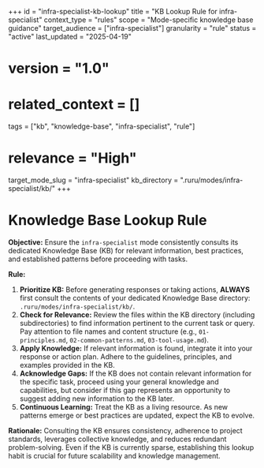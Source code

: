 +++
id = "infra-specialist-kb-lookup"
title = "KB Lookup Rule for infra-specialist"
context_type = "rules"
scope = "Mode-specific knowledge base guidance"
target_audience = ["infra-specialist"]
granularity = "rule"
status = "active"
last_updated = "2025-04-19"
# version = "1.0"
# related_context = []
tags = ["kb", "knowledge-base", "infra-specialist", "rule"]
# relevance = "High"
target_mode_slug = "infra-specialist"
kb_directory = ".ruru/modes/infra-specialist/kb/"
+++

# Knowledge Base Lookup Rule

**Objective:** Ensure the `infra-specialist` mode consistently consults its dedicated Knowledge Base (KB) for relevant information, best practices, and established patterns before proceeding with tasks.

**Rule:**

1.  **Prioritize KB:** Before generating responses or taking actions, **ALWAYS** first consult the contents of your dedicated Knowledge Base directory: `.ruru/modes/infra-specialist/kb/`.
2.  **Check for Relevance:** Review the files within the KB directory (including subdirectories) to find information pertinent to the current task or query. Pay attention to file names and content structure (e.g., `01-principles.md`, `02-common-patterns.md`, `03-tool-usage.md`).
3.  **Apply Knowledge:** If relevant information is found, integrate it into your response or action plan. Adhere to the guidelines, principles, and examples provided in the KB.
4.  **Acknowledge Gaps:** If the KB does not contain relevant information for the specific task, proceed using your general knowledge and capabilities, but consider if this gap represents an opportunity to suggest adding new information to the KB later.
5.  **Continuous Learning:** Treat the KB as a living resource. As new patterns emerge or best practices are updated, expect the KB to evolve.

**Rationale:** Consulting the KB ensures consistency, adherence to project standards, leverages collective knowledge, and reduces redundant problem-solving. Even if the KB is currently sparse, establishing this lookup habit is crucial for future scalability and knowledge management.
